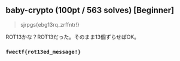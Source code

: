 ## baby-crypto (100pt / 563 solves) [Beginner]
> sjrpgs{ebg13rq_zrffntr!}

ROT13かな？ROT13だった。そのまま13個ずらせばOK。

### `fwectf{rot13ed_message!}`